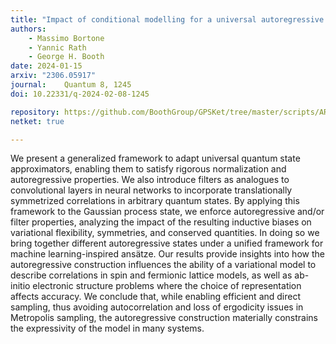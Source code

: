 ```yaml
---
title: "Impact of conditional modelling for a universal autoregressive quantum state"
authors:
    - Massimo Bortone
    - Yannic Rath
    - George H. Booth
date: 2024-01-15
arxiv: "2306.05917"
journal: 	Quantum 8, 1245
doi: 10.22331/q-2024-02-08-1245

repository: https://github.com/BoothGroup/GPSKet/tree/master/scripts/ARGPS
netket: true

---
```


We present a generalized framework to adapt universal quantum state approximators, enabling them to satisfy rigorous normalization and autoregressive properties.
We also introduce filters as analogues to convolutional layers in neural networks to incorporate translationally symmetrized correlations in arbitrary quantum states.
By applying this framework to the Gaussian process state, we enforce autoregressive and/or filter properties, analyzing the impact of the resulting inductive biases on variational flexibility, symmetries, and conserved quantities.
In doing so we bring together different autoregressive states under a unified framework for machine learning-inspired ansätze.
Our results provide insights into how the autoregressive construction influences the ability of a variational model to describe correlations in spin and fermionic lattice models, as well as ab-initio electronic structure problems where the choice of representation affects accuracy.
We conclude that, while enabling efficient and direct sampling, thus avoiding autocorrelation and loss of ergodicity issues in Metropolis sampling, the autoregressive construction materially constrains the expressivity of the model in many systems.